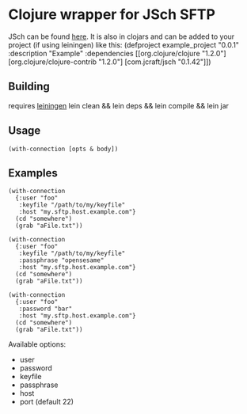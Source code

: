 Clojure wrapper for JSch SFTP 
=====

JSch can be found [here](http://www.jcraft.com/jsch/). It is also in clojars and can be added to your project (if using leiningen) like this:
    (defproject example_project "0.0.1"
      :description "Example"
      :dependencies [[org.clojure/clojure "1.2.0"]
                     [org.clojure/clojure-contrib "1.2.0"]
                     [com.jcraft/jsch "0.1.42"]])

Building
----------
requires [leiningen](http://github.com/technomancy/leiningen)
    lein clean && lein deps && lein compile && lein jar

Usage
----------
    (with-connection [opts & body])

Examples
----------
    (with-connection
      {:user "foo"
       :keyfile "/path/to/my/keyfile"
       :host "my.sftp.host.example.com"}
      (cd "somewhere")
      (grab "aFile.txt"))

    (with-connection
      {:user "foo"
       :keyfile "/path/to/my/keyfile"
       :passphrase "opensesame"
       :host "my.sftp.host.example.com"}
      (cd "somewhere")
      (grab "aFile.txt"))

    (with-connection
      {:user "foo"
       :password "bar"
       :host "my.sftp.host.example.com"}
      (cd "somewhere")
      (grab "aFile.txt"))

Available options:
 * user
 * password
 * keyfile
 * passphrase
 * host
 * port (default 22)